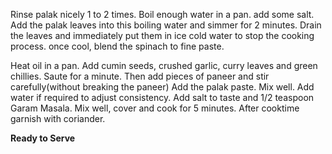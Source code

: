 Rinse palak nicely 1 to 2 times.
Boil enough water in a pan.
add some salt.
Add the palak leaves into this boiling water and simmer for 2 minutes.
Drain the leaves and immediately put them in ice cold water to stop the cooking process.
once cool, blend the spinach to fine paste.

Heat oil in a pan.
Add cumin seeds, crushed garlic, curry leaves and green chillies.
Saute for a minute.
Then add pieces of paneer and stir carefully(without breaking the paneer)
Add the palak paste.
Mix well.
Add water if required to adjust consistency.
Add salt to taste and 1/2 teaspoon Garam Masala.
Mix well, cover and cook for 5 minutes.
After cooktime garnish with coriander.

**Ready to Serve**